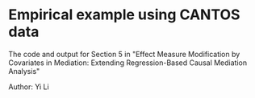 # Empirical example using CANTOS data
The code and output for Section 5 in "Effect Measure Modification by Covariates in Mediation: Extending Regression-Based Causal Mediation Analysis"

Author: Yi Li
